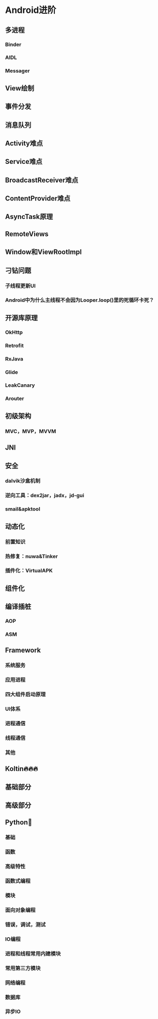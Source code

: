 # Android进阶

## 多进程

### Binder

### AIDL

### Messager

## View绘制

## 事件分发

## 消息队列

## Activity难点

## Service难点

## BroadcastReceiver难点

## ContentProvider难点

## AsyncTask原理

## RemoteViews

## Window和ViewRootImpl

## 刁钻问题

### 子线程更新UI

### Android中为什么主线程不会因为Looper.loop()里的死循环卡死？

## 开源库原理

### OkHttp

### Retrofit

### RxJava

### Glide

### LeakCanary

### Arouter

## 初级架构

### MVC，MVP，MVVM

## JNI

## 安全

### dalvik沙盒机制

### 逆向工具：dex2jar，jadx，jd-gui

### smail&apktool

## 动态化

### 前置知识

### 热修复：nuwa&Tinker

### 插件化：VirtualAPK

## 组件化

## 编译插桩

### AOP

### ASM

## Framework

### 系统服务

### 应用进程

### 四大组件启动原理

### UI体系

### 进程通信

### 线程通信

### 其他

## Koltin🔥🔥🔥

## 基础部分

## 高级部分

## Python🌟

### 基础

### 函数

### 高级特性

### 函数式编程

### 模块

### 面向对象编程

### 错误，调试，测试

### IO编程

### 进程和线程常用内建模块

### 常用第三方模块

### 网络编程

### 数据库

### 异步IO